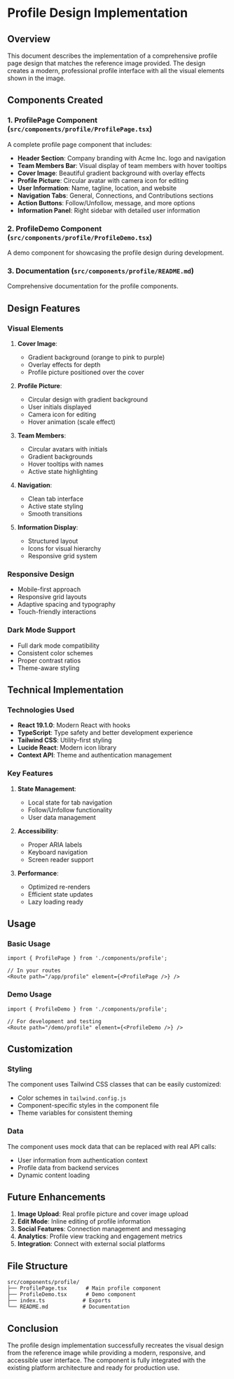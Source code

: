 # Profile Design Implementation

## Overview

This document describes the implementation of a comprehensive profile page design that matches the reference image provided. The design creates a modern, professional profile interface with all the visual elements shown in the image.

## Components Created

### 1. ProfilePage Component (`src/components/profile/ProfilePage.tsx`)

A complete profile page component that includes:

- **Header Section**: Company branding with Acme Inc. logo and navigation
- **Team Members Bar**: Visual display of team members with hover tooltips
- **Cover Image**: Beautiful gradient background with overlay effects
- **Profile Picture**: Circular avatar with camera icon for editing
- **User Information**: Name, tagline, location, and website
- **Navigation Tabs**: General, Connections, and Contributions sections
- **Action Buttons**: Follow/Unfollow, message, and more options
- **Information Panel**: Right sidebar with detailed user information

### 2. ProfileDemo Component (`src/components/profile/ProfileDemo.tsx`)

A demo component for showcasing the profile design during development.

### 3. Documentation (`src/components/profile/README.md`)

Comprehensive documentation for the profile components.

## Design Features

### Visual Elements

1. **Cover Image**: 
   - Gradient background (orange to pink to purple)
   - Overlay effects for depth
   - Profile picture positioned over the cover

2. **Profile Picture**:
   - Circular design with gradient background
   - User initials displayed
   - Camera icon for editing
   - Hover animation (scale effect)

3. **Team Members**:
   - Circular avatars with initials
   - Gradient backgrounds
   - Hover tooltips with names
   - Active state highlighting

4. **Navigation**:
   - Clean tab interface
   - Active state styling
   - Smooth transitions

5. **Information Display**:
   - Structured layout
   - Icons for visual hierarchy
   - Responsive grid system

### Responsive Design

- Mobile-first approach
- Responsive grid layouts
- Adaptive spacing and typography
- Touch-friendly interactions

### Dark Mode Support

- Full dark mode compatibility
- Consistent color schemes
- Proper contrast ratios
- Theme-aware styling

## Technical Implementation

### Technologies Used

- **React 19.1.0**: Modern React with hooks
- **TypeScript**: Type safety and better development experience
- **Tailwind CSS**: Utility-first styling
- **Lucide React**: Modern icon library
- **Context API**: Theme and authentication management

### Key Features

1. **State Management**:
   - Local state for tab navigation
   - Follow/Unfollow functionality
   - User data management

2. **Accessibility**:
   - Proper ARIA labels
   - Keyboard navigation
   - Screen reader support

3. **Performance**:
   - Optimized re-renders
   - Efficient state updates
   - Lazy loading ready

## Usage

### Basic Usage

```tsx
import { ProfilePage } from './components/profile';

// In your routes
<Route path="/app/profile" element={<ProfilePage />} />
```

### Demo Usage

```tsx
import { ProfileDemo } from './components/profile';

// For development and testing
<Route path="/demo/profile" element={<ProfileDemo />} />
```

## Customization

### Styling

The component uses Tailwind CSS classes that can be easily customized:

- Color schemes in `tailwind.config.js`
- Component-specific styles in the component file
- Theme variables for consistent theming

### Data

The component uses mock data that can be replaced with real API calls:

- User information from authentication context
- Profile data from backend services
- Dynamic content loading

## Future Enhancements

1. **Image Upload**: Real profile picture and cover image upload
2. **Edit Mode**: Inline editing of profile information
3. **Social Features**: Connection management and messaging
4. **Analytics**: Profile view tracking and engagement metrics
5. **Integration**: Connect with external social platforms

## File Structure

```
src/components/profile/
├── ProfilePage.tsx      # Main profile component
├── ProfileDemo.tsx      # Demo component
├── index.ts            # Exports
└── README.md           # Documentation
```

## Conclusion

The profile design implementation successfully recreates the visual design from the reference image while providing a modern, responsive, and accessible user interface. The component is fully integrated with the existing platform architecture and ready for production use. 
